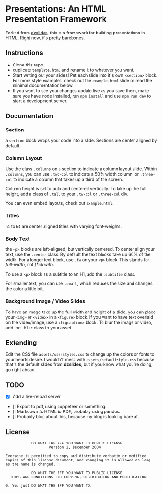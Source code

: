 # Presentations: An HTML Presentation Framework

Forked from [dzslides](https://github.com/paulrouget/dzslides), this is a framework for building presentations in HTML. Right now, it's pretty barebones.

## Instructions

- Clone this repo.
- duplicate `template.html` and rename it to whatever you want. 
- Start writing out your slides! Put each slide into it's own `<section>` block. For more style examples, check out the `example.html` slide or read the minimal documentation below.
- If you want to see your changes update live as you save them, make sure you have node installed, run `npm install` and use `npm run dev` to start a development server.

## Documentation

### Section
a `section` block wraps your code into a slide. Sections are center aligned by default.

### Column Layout
Use the class `.columns` on a section to indicate a column layout slide. Within `.columns`, you can use `.two-col` to indicate a 50% width column, or `.three-col` to indicate a column that takes up a third of the screen.

Column height is set to auto and centered vertically. To take up the full height, add a class of `.tall` to your `.tw-col` or `.three-col` div.

You can even embed layouts, check out `example.html`.

### Titles

`h1` to `h4` are center aligned titles with varying font-weights. 

### Body Text
the `<p>` blocks are left-aligned, but vertically centered. To center align your text, use the `.center` class. By default the text blocks take up 60% of the width. For a longer text block, use `.fw` on your `<p>` block. This stands for _full-width_, not _f*ck with_. 

To use a `<p>` block as a subtitle to an H1, add the `.subtitle` class.

For smaller text, you can use `.small`, which reduces the size and changes the color a little bit.


### Background Image / Video Slides

To have an image take up the full width and height of a slide, you can place your `<img>` or `<video>` in a `<figure>` block. If you want to have text overlaid on the video/image, use a `<figcaption>` block. To blur the image or video, add the `.blur` class to your asset.

## Extending

Edit the CSS file `assets/userstyles.css` to change up the colors or fonts to your hearts desire. I wouldn't mess with `assets/defaultstyle.css` because that's the default slides from **dzslides**, but if you know what you're doing, go right ahead.

## TODO 

- [x] Add a live-reload server
- [] Export to pdf, using puppeteer or something.
- [] Markdown _to_ HTML _to_ PDF, probably using pandoc.
- [] Probably blog about this, because my blog is looking bare af.

## License

                DO WHAT THE EFF YOU WANT TO PUBLIC LICENSE
                        Version 2, December 2004

    Everyone is permitted to copy and distribute verbatim or modified
    copies of this license document, and changing it is allowed as long
    as the name is changed.

                DO WHAT THE EFF YOU WANT TO PUBLIC LICENSE
      TERMS AND CONDITIONS FOR COPYING, DISTRIBUTION AND MODIFICATION

    0. You just DO WHAT THE EFF YOU WANT TO.
